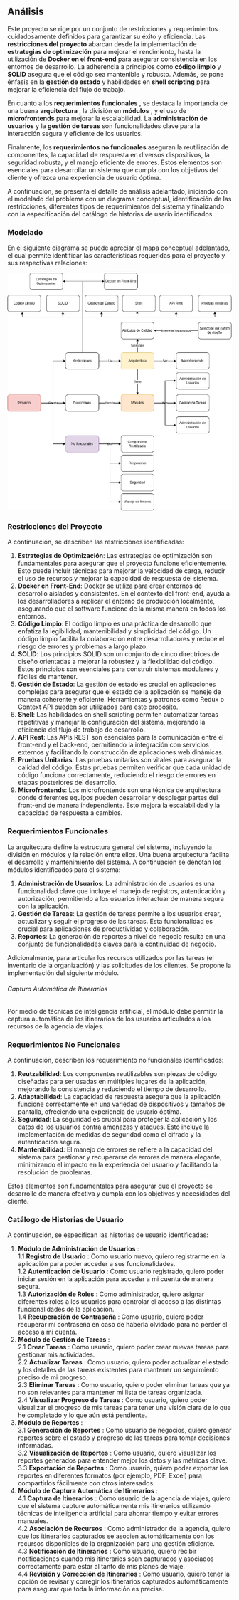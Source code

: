 ## Análisis

Este proyecto se rige por un conjunto de restricciones y requerimientos cuidadosamente definidos para garantizar su éxito y eficiencia. Las **restricciones del proyecto** abarcan desde la implementación de **estrategias de optimización** para mejorar el rendimiento, hasta la utilización de **Docker en el front-end** para asegurar consistencia en los entornos de desarrollo. La adherencia a principios como **código limpio** y **SOLID** asegura que el código sea mantenible y robusto. Además, se pone énfasis en la **gestión de estado** y habilidades en **shell scripting** para mejorar la eficiencia del flujo de trabajo.

En cuanto a los  **requerimientos funcionales** , se destaca la importancia de una buena  **arquitectura** , la división en  **módulos** , y el uso de **microfrontends** para mejorar la escalabilidad. La **administración de usuarios** y la **gestión de tareas** son funcionalidades clave para la interacción segura y eficiente de los usuarios.

Finalmente, los **requerimientos no funcionales** aseguran la reutilización de componentes, la capacidad de respuesta en diversos dispositivos, la seguridad robusta, y el manejo eficiente de errores. Estos elementos son esenciales para desarrollar un sistema que cumpla con los objetivos del cliente y ofrezca una experiencia de usuario óptima.

A continuación, se presenta el detalle de análisis adelantado, iniciando con el modelado del problema con un diagrama conceptual, identificación de las restricciones, diferentes tipos de requerimientos del sistema y finalizando con la especificación del catálogo de historias de usario identificados.

### Modelado

En el siguiente diagrama se puede apreciar el mapa conceptual adelantado, el cual permite identificar las características requeridas para el proyecto y sus respectivas relaciones:

![1722002867249](image/analysis/1722002867249.png)

### Restricciones del Proyecto

A continuación, se describen las restricciones identificadas:

1. **Estrategias de Optimización**:
   Las estrategias de optimización son fundamentales para asegurar que el proyecto funcione eficientemente. Esto puede incluir técnicas para mejorar la velocidad de carga, reducir el uso de recursos y mejorar la capacidad de respuesta del sistema.
2. **Docker en Front-End**:
   Docker se utiliza para crear entornos de desarrollo aislados y consistentes. En el contexto del front-end, ayuda a los desarrolladores a replicar el entorno de producción localmente, asegurando que el software funcione de la misma manera en todos los entornos.
3. **Código Limpio**:
   El código limpio es una práctica de desarrollo que enfatiza la legibilidad, mantenibilidad y simplicidad del código. Un código limpio facilita la colaboración entre desarrolladores y reduce el riesgo de errores y problemas a largo plazo.
4. **SOLID**:
   Los principios SOLID son un conjunto de cinco directrices de diseño orientadas a mejorar la robustez y la flexibilidad del código. Estos principios son esenciales para construir sistemas modulares y fáciles de mantener.
5. **Gestión de Estado**:
   La gestión de estado es crucial en aplicaciones complejas para asegurar que el estado de la aplicación se maneje de manera coherente y eficiente. Herramientas y patrones como Redux o Context API pueden ser utilizados para este propósito.
6. **Shell**:
   Las habilidades en shell scripting permiten automatizar tareas repetitivas y manejar la configuración del sistema, mejorando la eficiencia del flujo de trabajo de desarrollo.
7. **API Rest**:
   Las APIs REST son esenciales para la comunicación entre el front-end y el back-end, permitiendo la integración con servicios externos y facilitando la construcción de aplicaciones web dinámicas.
8. **Pruebas Unitarias**:
   Las pruebas unitarias son vitales para asegurar la calidad del código. Estas pruebas permiten verificar que cada unidad de código funciona correctamente, reduciendo el riesgo de errores en etapas posteriores del desarrollo.
9. **Microfrontends**:
   Los microfrontends son una técnica de arquitectura donde diferentes equipos pueden desarrollar y desplegar partes del front-end de manera independiente. Esto mejora la escalabilidad y la capacidad de respuesta a cambios.

### Requerimientos Funcionales

La arquitectura define la estructura general del sistema, incluyendo la división en módulos y la relación entre ellos. Una buena arquitectura facilita el desarrollo y mantenimiento del sistema. A continuación se denotan los módulos identificados para el sistema:

1. **Administración de Usuarios**:
   La administración de usuarios es una funcionalidad clave que incluye el manejo de registros, autenticación y autorización, permitiendo a los usuarios interactuar de manera segura con la aplicación.
2. **Gestión de Tareas**:
   La gestión de tareas permite a los usuarios crear, actualizar y seguir el progreso de las tareas. Esta funcionalidad es crucial para aplicaciones de productividad y colaboración.
3. **Reportes**:
   La generación de reportes a nivel de negocio resulta en una conjunto de funcionalidades claves para la continuidad de negocio.

Adicionalmente, para articular los recursos utilizados por las tareas (el inventario de la organización) y las solicitudes de los clientes. Se propone la implementación del siguiente módulo.

###### Captura Automática de Itinerarios

Por medio de técnicas de inteligencia artificial, el módulo debe permitir la captura automática de los itinerarios de los usuarios articulados a los recursos de la agencia de viajes.

### Requerimientos No Funcionales

A continuación, describen los requerimiento no funcionales identificados:

1. **Reutzabilidad**:
   Los componentes reutilizables son piezas de código diseñadas para ser usadas en múltiples lugares de la aplicación, mejorando la consistencia y reduciendo el tiempo de desarrollo.
2. **Adaptabilidad**:
   La capacidad de respuesta asegura que la aplicación funcione correctamente en una variedad de dispositivos y tamaños de pantalla, ofreciendo una experiencia de usuario óptima.
3. **Seguridad**:
   La seguridad es crucial para proteger la aplicación y los datos de los usuarios contra amenazas y ataques. Esto incluye la implementación de medidas de seguridad como el cifrado y la autenticación segura.
4. **Mantenibilidad**:
   El manejo de errores se refiere a la capacidad del sistema para gestionar y recuperarse de errores de manera elegante, minimizando el impacto en la experiencia del usuario y facilitando la resolución de problemas.

Estos elementos son fundamentales para asegurar que el proyecto se desarrolle de manera efectiva y cumpla con los objetivos y necesidades del cliente.

### Catálogo de Historias de Usuario

A continuación, se especifican las historias de usuario identificadas:

1. **Módulo de Administración de Usuarios** :<br>
   1.1 **Registro de Usuario** : Como usuario nuevo, quiero registrarme en la aplicación para poder acceder a sus funcionalidades.<br>
   1.2 **Autenticación de Usuario** : Como usuario registrado, quiero poder iniciar sesión en la aplicación para acceder a mi cuenta de manera segura.<br>
   1.3 **Autorización de Roles** : Como administrador, quiero asignar diferentes roles a los usuarios para controlar el acceso a las distintas funcionalidades de la aplicación.<br>
   1.4 **Recuperación de Contraseña** : Como usuario, quiero poder recuperar mi contraseña en caso de haberla olvidado para no perder el acceso a mi cuenta.<br>
2. **Módulo de Gestión de Tareas** :<br>
   2.1 **Crear Tareas** : Como usuario, quiero poder crear nuevas tareas para gestionar mis actividades.<br>
   2.2 **Actualizar Tareas** : Como usuario, quiero poder actualizar el estado y los detalles de las tareas existentes para mantener un seguimiento preciso de mi progreso.<br>
   2.3 **Eliminar Tareas** : Como usuario, quiero poder eliminar tareas que ya no son relevantes para mantener mi lista de tareas organizada.<br>
   2.4 **Visualizar Progreso de Tareas** : Como usuario, quiero poder visualizar el progreso de mis tareas para tener una visión clara de lo que he completado y lo que aún está pendiente.<br>
3. **Módulo de Reportes** :<br>
   3.1 **Generación de Reportes** : Como usuario de negocios, quiero generar reportes sobre el estado y progreso de las tareas para tomar decisiones informadas.<br>
   3.2 **Visualización de Reportes** : Como usuario, quiero visualizar los reportes generados para entender mejor los datos y las métricas clave.<br>
   3.3 **Exportación de Reportes** : Como usuario, quiero poder exportar los reportes en diferentes formatos (por ejemplo, PDF, Excel) para compartirlos fácilmente con otros interesados.<br>
4. **Módulo de Captura Automática de Itinerarios** :<br>
   4.1 **Captura de Itinerarios** : Como usuario de la agencia de viajes, quiero que el sistema capture automáticamente mis itinerarios utilizando técnicas de inteligencia artificial para ahorrar tiempo y evitar errores manuales.<br>
   4.2 **Asociación de Recursos** : Como administrador de la agencia, quiero que los itinerarios capturados se asocien automáticamente con los recursos disponibles de la organización para una gestión eficiente.<br>
   4.3 **Notificación de Itinerarios** : Como usuario, quiero recibir notificaciones cuando mis itinerarios sean capturados y asociados correctamente para estar al tanto de mis planes de viaje.<br>
   4.4 **Revisión y Corrección de Itinerarios** : Como usuario, quiero tener la opción de revisar y corregir los itinerarios capturados automáticamente para asegurar que toda la información es precisa.<br>
